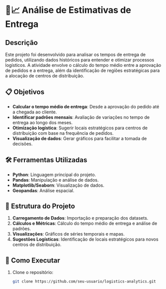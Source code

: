 # 🚚📈 Análise de Estimativas de Entrega

## Descrição

Este projeto foi desenvolvido para analisar os tempos de entrega de pedidos, utilizando dados históricos para entender e otimizar processos logísticos. A atividade envolve o cálculo do tempo médio entre a aprovação de pedidos e a entrega, além da identificação de regiões estratégicas para a alocação de centros de distribuição.

## 📋 Objetivos

- **Calcular o tempo médio de entrega**: Desde a aprovação do pedido até a chegada ao cliente.
- **Identificar padrões mensais**: Avaliação de variações no tempo de entrega ao longo dos meses.
- **Otimização logística**: Sugerir locais estratégicos para centros de distribuição com base na frequência de pedidos.
- **Visualização de dados**: Gerar gráficos para facilitar a tomada de decisões.

## 🛠️ Ferramentas Utilizadas

- **Python**: Linguagem principal do projeto.
- **Pandas**: Manipulação e análise de dados.
- **Matplotlib/Seaborn**: Visualização de dados.
- **Geopandas**: Análise espacial.

## 📂 Estrutura do Projeto

1. **Carregamento de Dados**: Importação e preparação dos datasets.
2. **Cálculos e Métricas**: Cálculo do tempo médio de entrega e análise de padrões.
3. **Visualizações**: Gráficos de séries temporais e mapas.
4. **Sugestões Logísticas**: Identificação de locais estratégicos para novos centros de distribuição.

## 🚀 Como Executar

1. Clone o repositório:
   ```bash
   git clone https://github.com/seu-usuario/logistics-analytics.git

